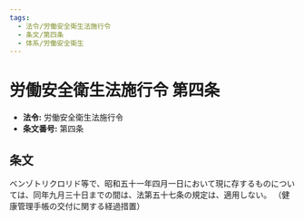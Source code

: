 ```yaml
---
tags:
  - 法令/労働安全衛生法施行令
  - 条文/第四条
  - 体系/労働安全衛生
---
```

# 労働安全衛生法施行令 第四条

- **法令:** 労働安全衛生法施行令
- **条文番号:** 第四条

## 条文
ベンゾトリクロリド等で、昭和五十一年四月一日において現に存するものについては、同年九月三十日までの間は、法第五十七条の規定は、適用しない。
（健康管理手帳の交付に関する経過措置）

